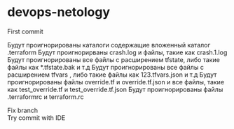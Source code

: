# devops-netology
First commit

Будут проигнорированы каталоги содержащие вложенный каталог .terraform
Будут проигнорирваны crash.log и файлы, такие как crash.1.log
Будут проигнорированы все файлы с расширением tfstate, либо такие файлы как *.tfstate.bak и т.д
Будут проигнорированы все файлы с расширением tfvars , либо такие файлы как 123.tfvars.json и т.д
Будут проигнорированы файлы override.tf и override.tf.json и все файлы, такие как test_override.tf и test_override.tf.json
Будут проигнорированы файлы .terraformrc и terraform.rc  

Fix branch  
Try commit with IDE
